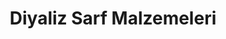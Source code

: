 ---
title: Diyaliz Sarf Malzemeleri
description: Diyaliz tedavilerinde kullanılan tüm sarf malzemelerini kaliteli ve
  uygun fiyatlarla sunuyoruz.
image: /images/Diyaliz Sarf Malzemeleri.jpg
sub_products:
  - name: Diyaliz Filtresi - Ultra HD 200
    image: /images/product-placeholder.png
    features:
      - Yüksek geçirgenlik
      - Biyouyumlu membran
      - Ultra saf filtrasyon
      - Düşük protein kaybı
  - name: Diyaliz Seti - Complete Pro
    image: /images/product-placeholder.png
    features:
      - Tam set içeriği
      - Steril ambalaj
      - Kolay bağlantı
      - Güvenli malzeme
sidebar:
  - title: Ürün Kategorileri
    items:
      - Filtreler ve Membranlar
      - Bağlantı Malzemeleri
      - Solüsyonlar
  - title: Avantajlarımız
    items:
      - Toplu sipariş indirimleri
      - Hızlı teslimat
      - Kalite garantisi
---